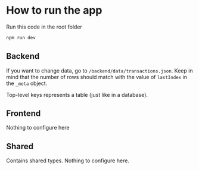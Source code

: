 # How to run the app

Run this code in the root folder

```bash
npm run dev
```

## Backend

If you want to change data, go to `/backend/data/transactions.json`. Keep in mind that the number of rows should match with the value of `lastIndex` in the `_meta` object.

Top-level keys represents a table (just like in a database).

## Frontend

Nothing to configure here

## Shared

Contains shared types. Nothing to configure here.
